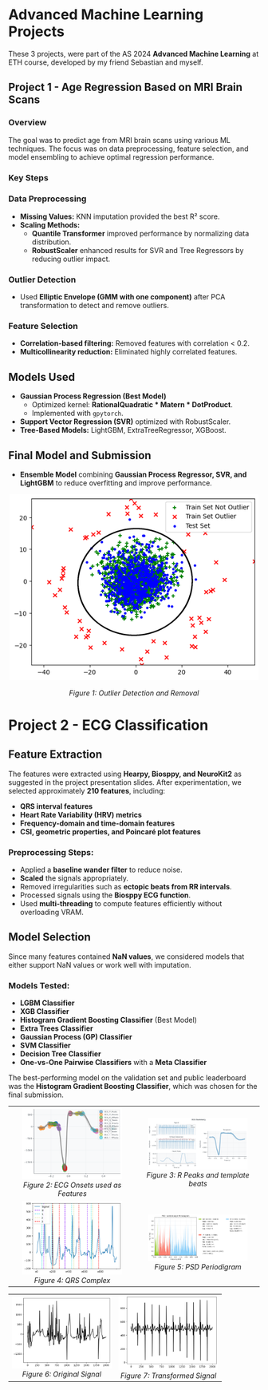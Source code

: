 
# Advanced Machine Learning Projects
These 3 projects, were part of the AS 2024 **Advanced Machine Learning** at ETH course, developed by my friend Sebastian and myself.

## Project 1 - Age Regression Based on MRI Brain Scans

### Overview
The goal was to predict age from MRI brain scans using various ML techniques. The focus was on data preprocessing, feature selection, and model ensembling to achieve optimal regression performance.

### Key Steps
### Data Preprocessing
- **Missing Values:** KNN imputation provided the best R² score.
- **Scaling Methods:** 
  - **Quantile Transformer** improved performance by normalizing data distribution.
  - **RobustScaler** enhanced results for SVR and Tree Regressors by reducing outlier impact.

### Outlier Detection
- Used **Elliptic Envelope (GMM with one component)** after PCA transformation to detect and remove outliers.

### Feature Selection
- **Correlation-based filtering:** Removed features with correlation < 0.2.
- **Multicollinearity reduction:** Eliminated highly correlated features.

## Models Used
- **Gaussian Process Regression (Best Model)**
  - Optimized kernel: **RationalQuadratic * Matern * DotProduct**.
  - Implemented with `gpytorch`.
- **Support Vector Regression (SVR)** optimized with RobustScaler.
- **Tree-Based Models:** LightGBM, ExtraTreeRegressor, XGBoost.

## Final Model and Submission
- **Ensemble Model** combining **Gaussian Process Regressor, SVR, and LightGBM** to reduce overfitting and improve performance.

<p align="center">
  <img src="Project1/Outliers.png" alt="Outlier Detection and Removal" width="500">
</p>

<p align="center"><em>Figure 1: Outlier Detection and Removal</em></p>

# Project 2 - ECG Classification

## Feature Extraction
The features were extracted using **Hearpy, Biosppy, and NeuroKit2** as suggested in the project presentation slides. After experimentation, we selected approximately **210 features**, including:
- **QRS interval features**
- **Heart Rate Variability (HRV) metrics**
- **Frequency-domain and time-domain features**
- **CSI, geometric properties, and Poincaré plot features**

### Preprocessing Steps:
- Applied a **baseline wander filter** to reduce noise.
- **Scaled** the signals appropriately.
- Removed irregularities such as **ectopic beats from RR intervals**.
- Processed signals using the **Biosppy ECG function**.
- Used **multi-threading** to compute features efficiently without overloading VRAM.

## Model Selection
Since many features contained **NaN values**, we considered models that either support NaN values or work well with imputation.

### Models Tested:
- **LGBM Classifier**
- **XGB Classifier**
- **Histogram Gradient Boosting Classifier** (Best Model)
- **Extra Trees Classifier**
- **Gaussian Process (GP) Classifier**
- **SVM Classifier**
- **Decision Tree Classifier**
- **One-vs-One Pairwise Classifiers** with a **Meta Classifier**

The best-performing model on the validation set and public leaderboard was the **Histogram Gradient Boosting Classifier**, which was chosen for the final submission.

<table align="center">
  <tr>
    <td align="center">
      <img src="Project2/ecg_onsets.png" width="200"><br>
      <em>Figure 2: ECG Onsets used as Features</em>
    </td>
    <td align="center">
      <img src="Project2/ecg_summary.png" width="200"><br>
      <em>Figure 3: R Peaks and template beats</em>
    </td>
  </tr>
  <tr>
    <td align="center">
      <img src="Project2/offset_onset_ranges.png" width="200"><br>
    <em>Figure 4: QRS Complex</em>
    </td>
    <td align="center">
      <img src="Project2/psd_lombscale_periodigram.png" width="200"><br>
      <em>Figure 5: PSD Periodigram</em>
    </td>
  </tr>
</table>

<table align="center">
  <tr>
    <td align="center">
      <img src="Project2/original_signal.png" width="200"><br>
      <em>Figure 6: Original Signal</em>
    </td>
    <td align="center">
      <img src="Project2/transformed_signal.png" width="200"><br>
      <em>Figure 7: Transformed Signal</em>
    </td>
  </tr>
</table>

